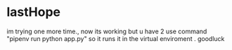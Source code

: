 # lastHope
im trying one more time.,
now its working but u have 2 use command "pipenv run python app.py" so it runs it in the virtual enviroment .
goodluck
